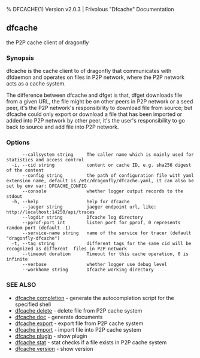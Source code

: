 % DFCACHE(1) Version v2.0.3 | Frivolous "Dfcache" Documentation

## dfcache

the P2P cache client of dragonfly

### Synopsis


dfcache is the cache client to of dragonfly that communicates with dfdaemon and operates
on files in P2P network, where the P2P network acts as a cache system.

The difference between dfcache and dfget is that, dfget downloads file from a given URL,
the file might be on other peers in P2P network or a seed peer, it's the P2P network's
responsibility to download file from source; but dfcache could only export or download a
file that has been imported or added into P2P network by other peer, it's the user's
responsibility to go back to source and add file into P2P network.


### Options

```
      --callsystem string     The caller name which is mainly used for statistics and access control
  -i, --cid string            content or cache ID, e.g. sha256 digest of the content
      --config string         the path of configuration file with yaml extension name, default is /etc/dragonfly/dfcache.yaml, it can also be set by env var: DFCACHE_CONFIG
      --console               whether logger output records to the stdout
  -h, --help                  help for dfcache
      --jaeger string         jaeger endpoint url, like: http://localhost:14250/api/traces
      --logdir string         Dfcache log directory
      --pprof-port int        listen port for pprof, 0 represents random port (default -1)
      --service-name string   name of the service for tracer (default "dragonfly-dfcache")
  -t, --tag string            different tags for the same cid will be recognized as different  files in P2P network
      --timeout duration      Timeout for this cache operation, 0 is infinite
      --verbose               whether logger use debug level
      --workhome string       Dfcache working directory
```

### SEE ALSO

* [dfcache completion](dfcache_completion.md)	 - generate the autocompletion script for the specified shell
* [dfcache delete](dfcache_delete.md)	 - delete file from P2P cache system
* [dfcache doc](dfcache_doc.md)	 - generate documents
* [dfcache export](dfcache_export.md)	 - export file from P2P cache system
* [dfcache import](dfcache_import.md)	 - import file into P2P cache system
* [dfcache plugin](dfcache_plugin.md)	 - show plugin
* [dfcache stat](dfcache_stat.md)	 - stat checks if a file exists in P2P cache system
* [dfcache version](dfcache_version.md)	 - show version


